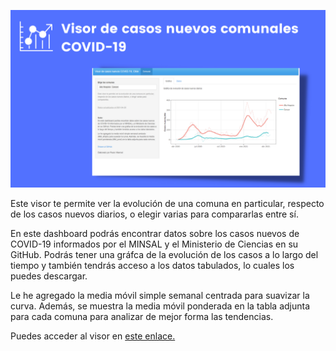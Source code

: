 ![](img/portada.png)

Este visor te permite ver la evolución de una comuna en particular, respecto de los casos nuevos diarios, o elegir varias para compararlas entre sí.

En este dashboard podrás encontrar datos sobre los casos nuevos de COVID-19 informados por el MINSAL y el Ministerio de Ciencias en su GitHub. Podrás tener una gráfca de la evolución de los casos a lo largo del tiempo y también tendrás acceso a los datos tabulados, lo cuales los puedes descargar.

Le he agregado la media móvil simple semanal centrada para suavizar la curva. Además, se muestra la media móvil ponderada en la tabla adjunta para cada comuna para analizar de mejor forma las tendencias.

Puedes acceder al visor en [este enlace.](https://paulovillarroel.shinyapps.io/App_shiny_covid/)
